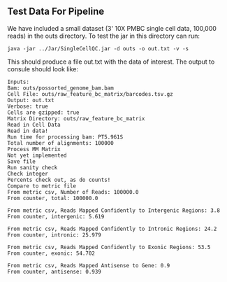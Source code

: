 ## Test Data For Pipeline

We have included a small dataset (3' 10X PMBC single cell data, 100,000 reads) in the outs directory. To test the jar in this directory can run: 

```
java -jar ../Jar/SingleCellQC.jar -d outs -o out.txt -v -s
```

This should produce a file out.txt with the data of interest. The output to consule should look like:

```
Inputs:
Bam: outs/possorted_genome_bam.bam
Cell File: outs/raw_feature_bc_matrix/barcodes.tsv.gz
Output: out.txt
Verbose: true
Cells are gzipped: true
Matrix Directory: outs/raw_feature_bc_matrix
Read in Cell Data
Read in data!
Run time for processing bam: PT5.961S
Total number of alignments: 100000
Process MM Matrix
Not yet implemented
Save file
Run sanity check
Check integer
Percents check out, as do counts!
Compare to metric file
From metric csv, Number of Reads: 100000.0
From counter, total: 100000.0
 
From metric csv, Reads Mapped Confidently to Intergenic Regions: 3.8
From counter, intergenic: 5.619
  
From metric csv, Reads Mapped Confidently to Intronic Regions: 24.2
From counter, intronic: 25.979
   
From metric csv, Reads Mapped Confidently to Exonic Regions: 53.5
From counter, exonic: 54.702
    
From metric csv, Reads Mapped Antisense to Gene: 0.9
From counter, antisense: 0.939
```
